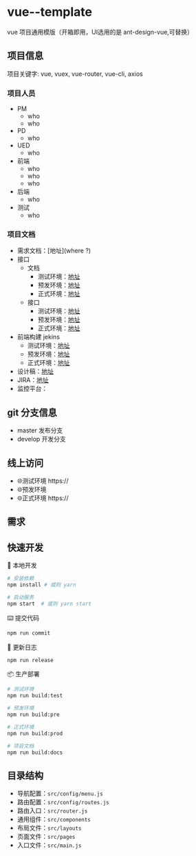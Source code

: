 # vue--template
vue 项目通用模版（开箱即用，UI选用的是 ant-design-vue,可替换）

## 项目信息
项目关键字: vue, vuex, vue-router, vue-cli, axios

### 项目人员
- PM
    * who
    * who
- PD
    * who
- UED
    * who
- 前端
    * who
    * who
    * who
- 后端
    * who
- 测试
    * who

### 项目文档
* 需求文档：[地址](where ?)
* 接口
  - 文档
    - 测试环境：[地址](http://)
    - 预发环境：[地址](http://)
    - 正式环境：[地址](http://)
  - 接口
    - 测试环境：[地址](http://)
    - 预发环境：[地址](http://)
    - 正式环境：[地址](http://)
* 前端构建 jekins
  - 测试环境：[地址](http://)
  - 预发环境：[地址](http://)
  - 正式环境：[地址](http://)
* 设计稿：[地址](https://)
* JIRA：[地址](http://)
* 监控平台：

## git 分支信息
- master 发布分支
- develop 开发分支

## 线上访问
- 🌐测试环境 https://
- 🌐预发环境
- 🌐正式环境 https://

## 需求

## 快速开发

🚀 本地开发

```bash
# 安装依赖
npm install # 或则 yarn

# 启动服务
npm start  # 或则 yarn start
```

⌨️ 提交代码

```bash
npm run commit
```

📖 更新日志

```bash
npm run release
```

📦 生产部署

```bash
# 测试环境
npm run build:test

# 预发环境
npm run build:pre

# 正式环境
npm run build:prod

# 项目文档
npm run build:docs
```

## 目录结构

* 导航配置：`src/config/menu.js`
* 路由配置：`src/config/routes.js`
* 路由入口：`src/router.js`
* 通用组件：`src/components`
* 布局文件：`src/layouts`
* 页面文件：`src/pages`
* 入口文件：`src/main.js`
